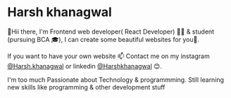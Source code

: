 
# Harsh khanagwal

👋Hii there, I'm Frontend web developer( React Developer) 👨‍💻 & student (pursuing BCA 🎓), 
 I can create some beautiful websites for you💞️.
 
If you want to have your own website 📫 Contact me on my instagram [@Harsh.khanagwal](https://instagram.com/harsh.khanagwal) or linkedin [@Harshkhanagwal](https://www.linkedin.com/in/harshkhanagwal/) 😊.

I'm too much Passionate about Technology & programmming. Still learning new skills like programming & other development stuff

